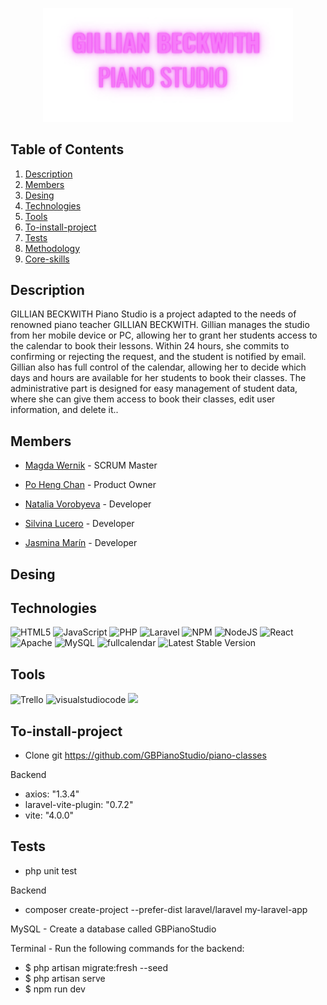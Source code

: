 <p align="center"><img src="https://github.com/GBPianoStudio/piano-classes/blob/dev/frontend-pianoclasses/src/assets/images/Title.png" width="400" alt=""></p>


## Table of Contents
1. [Description](#description)
2. [Members](#members) 
3. [Desing](#desing)
4. [Technologies](#technologies)
5. [Tools](#tools)
6. [To-install-project](#to-install-project)
7. [Tests](#tests)
8. [Methodology](#methodology)
9. [Core-skills](#core-skills)
 
## Description  

<p>
GILLIAN BECKWITH Piano Studio is a project adapted to the needs of renowned piano teacher GILLIAN BECKWITH. Gillian manages the studio from her mobile device  or PC, allowing her to grant her students access to the calendar to book their lessons. Within 24 hours, she commits to confirming or rejecting the request,  and the student is notified by email. Gillian also has full control of the calendar, allowing her to decide which days and hours are available for her      students to book their classes.
The administrative part is designed for easy management of student data, where she can give them access to book their classes, edit user information, and delete it..
</p>

 ## Members  
  
- [Magda Wernik](https://github.com/magswer) - SCRUM Master

- [Po Heng Chan](https://github.com/pohengchan) - Product Owner

- [Natalia Vorobyeva](https://github.com/NataliaVorobyeva) - Developer

- [Silvina Lucero](https://github.com/SILLUCERO) - Developer

- [Jasmina Marín](https://github.com/JasMarin) - Developer


## Desing
	


## Technologies

 ![HTML5](https://img.shields.io/badge/html5-%23E34F26.svg?style=for-the-badge&logo=html5&logoColor=white)  ![JavaScript](https://img.shields.io/badge/javascript-%23323330.svg?style=for-the-badge&logo=javascript&logoColor=%23F7DF1E) ![PHP](https://img.shields.io/badge/php-%23777BB4.svg?style=for-the-badge&logo=php&logoColor=white) ![Laravel](https://img.shields.io/badge/laravel-%23FF2D20.svg?style=for-the-badge&logo=laravel&logoColor=white)   ![NPM](https://img.shields.io/badge/NPM-%23000000.svg?style=for-the-badge&logo=npm&logoColor=white) ![NodeJS](https://img.shields.io/badge/node.js-6DA55F?style=for-the-badge&logo=node.js&logoColor=white) ![React](https://img.shields.io/badge/react-%2320232a.svg?style=for-the-badge&logo=react&logoColor=%2361DAFB) ![Apache](https://img.shields.io/badge/apache-%23D42029.svg?style=for-the-badge&logo=apache&logoColor=white) ![MySQL](https://img.shields.io/badge/mysql-%2300f.svg?style=for-the-badge&logo=mysql&logoColor=white) 
![fullcalendar](https://img.shields.io/badge/fullcalendar-%23FF2D20.svg?style=for-the-badge&logo=laravel&logoColor=white)
<img src="https://img.shields.io/packagist/v/laravel/framework" alt="Latest Stable Version">
	
## Tools

![Trello](https://img.shields.io/badge/Trello-%23026AA7.svg?style=for-the-badge&logo=Trello&logoColor=white)  ![visualstudiocode](https://img.shields.io/badge/VSC-%231572B6.svg?style=for-the-badge&logo=css3&logoColor=white) <a href=""><img src= "https://img.shields.io/badge/Github-%2300C4CC.svg?style=for-the-badge&logo=Canva&logoColor=white"></a> 


## To-install-project

* Clone git https://github.com/GBPianoStudio/piano-classes

Backend

* axios: "1.3.4"
* laravel-vite-plugin: "0.7.2"
* vite: "4.0.0"


## Tests 

* php unit test

Backend
* composer create-project --prefer-dist laravel/laravel my-laravel-app

MySQL - 
Create a database called GBPianoStudio

Terminal - 
Run the following commands for the backend:
- $ php artisan migrate:fresh --seed
- $ php artisan serve
- $ npm run dev
	
</div>

